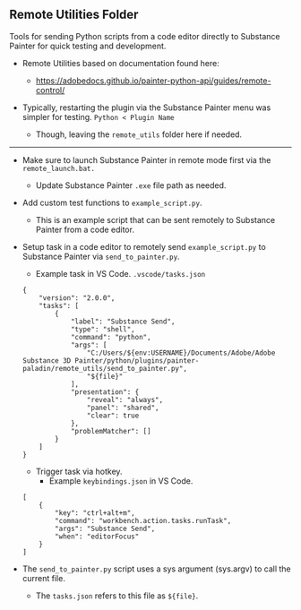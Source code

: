 ## Remote Utilities Folder
Tools for sending Python scripts from a code editor directly to Substance Painter for quick testing and development.

- Remote Utilities based on documentation found here:
    - https://adobedocs.github.io/painter-python-api/guides/remote-control/

- Typically, restarting the plugin via the Substance Painter menu was simpler for testing. `Python < Plugin Name`
    - Though, leaving the `remote_utils` folder here if needed.

---

- Make sure to launch Substance Painter in remote mode first via the `remote_launch.bat.`
    - Update Substance Painter `.exe` file path as needed.

- Add custom test functions to `example_script.py`. 
    - This is an example script that can be sent remotely to Substance Painter from a code editor.

- Setup task in a code editor to remotely send `example_script.py` to Substance Painter via `send_to_painter.py`.
    - Example task in VS Code. `.vscode/tasks.json` 
    ```
    {
        "version": "2.0.0",
        "tasks": [
            {
                "label": "Substance Send",
                "type": "shell",
                "command": "python",
                "args": [
                    "C:/Users/${env:USERNAME}/Documents/Adobe/Adobe Substance 3D Painter/python/plugins/painter-paladin/remote_utils/send_to_painter.py",
                    "${file}"
                ],
                "presentation": {
                    "reveal": "always",
                    "panel": "shared",
                    "clear": true
                },
                "problemMatcher": []
            }
        ]
    }
    ```
    - Trigger task via hotkey.
        - Example `keybindings.json` in VS Code.
    ```
    [
        {
            "key": "ctrl+alt+m",
            "command": "workbench.action.tasks.runTask",
            "args": "Substance Send",
            "when": "editorFocus"
        }
    ]
    ```

- The `send_to_painter.py` script uses a sys argument (sys.argv) to call the current file.
    - The `tasks.json` refers to this file as `${file}`.